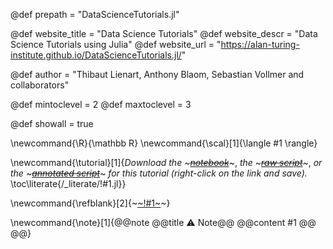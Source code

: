 <!--
Add here global page variables to use throughout your
website.
The website_* must be defined for the RSS to work
-->
@def prepath = "DataScienceTutorials.jl"

@def website_title = "Data Science Tutorials"
@def website_descr = "Data Science Tutorials using Julia"
@def website_url   = "https://alan-turing-institute.github.io/DataScienceTutorials.jl/"

@def author = "Thibaut Lienart, Anthony Blaom, Sebastian Vollmer and collaborators"

@def mintoclevel = 2 <!-- toc starts at h2 onwards -->
@def maxtoclevel = 3 <!-- toc stops at h3 included -->

@def showall = true

<!--
Add here global latex commands to use throughout your
pages. It can be math commands but does not need to be.
For instance:
* \newcommand{\phrase}{This is a long phrase to copy.}
-->
\newcommand{\R}{\mathbb R}
\newcommand{\scal}[1]{\langle #1 \rangle}

\newcommand{\tutorial}[1]{*Download the* ~~~<a href="https://raw.githubusercontent.com/alan-turing-institute/DataScienceTutorials.jl/gh-pages/generated/notebooks/!#1.ipynb" target="_blank"><em>notebook</em></a>~~~, *the* ~~~<a href="https://raw.githubusercontent.com/alan-turing-institute/DataScienceTutorials.jl/gh-pages/generated/scripts/!#1-raw.jl" target="_blank"><em>raw script</em></a>~~~, *or the* ~~~<a href="https://raw.githubusercontent.com/alan-turing-institute/DataScienceTutorials.jl/gh-pages/generated/scripts/!#1.jl" target="_blank"><em>annotated script</em></a>~~~ *for this tutorial (right-click on the link and save).* <!--_-->\toc\literate{/_literate/!#1.jl}} <!--_-->

\newcommand{\refblank}[2]{~~~<a href="!#2" target="_blank">~~~!#1~~~</a>~~~}

\newcommand{\note}[1]{@@note @@title ⚠ Note@@ @@content #1 @@ @@}
